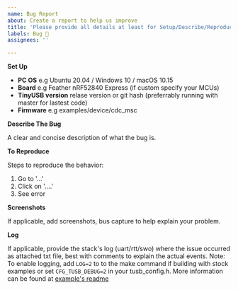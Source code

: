 ```yaml
---
name: Bug Report
about: Create a report to help us improve
title: 'Please provide all details at least for Setup/Describe/Reproduce'
labels: Bug 🐞
assignees: ''

---
```


**Set Up**

- **PC OS** e.g Ubuntu 20.04 / Windows 10 / macOS 10.15
- **Board** e.g Feather nRF52840 Express (if custom specify your MCUs)
- **TinyUSB version** relase version or git hash (preferrably running with master for lastest code) 
- **Firmware** e.g examples/device/cdc_msc

**Describe The Bug**

A clear and concise description of what the bug is.

**To Reproduce**

Steps to reproduce the behavior:
1. Go to '...'
2. Click on '....'
3. See error

**Screenshots**

If applicable, add screenshots, bus capture to help explain your problem. 

**Log**

If applicable, provide the stack's log (uart/rtt/swo) where the issue occurred as attached txt file, best with comments to explain the actual events.
Note: To enable logging, add `LOG=2` to to the make command if building with stock examples or set `CFG_TUSB_DEBUG=2` in your tusb_config.h. More information can be found at [example's readme](/docs/getting_started.md)
